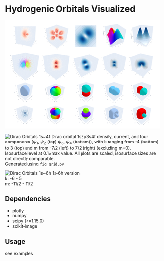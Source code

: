 # Hydrogenic Orbitals Visualized

![Hydrogenic Orbitals Visualized](assets/1.png)

![Dirac Orbitals 1s~4f](assets/dirac_f.webp)
Dirac orbital 1s2p3s4f density, current, and four components ($\psi_1$, $\psi_2$ (top) $\psi_3$, $\psi_4$ (bottom)), with k ranging from -4 (bottom) to 3 (top) and m from -7/2 (left) to 7/2 (right) (excluding m=0).  
Isosurface level at 0.1×max value. All plots are scaled, isosurface sizes are not directly comparable.  
Generated using `fig_grid.py`

![Dirac Orbitals 1s~6h](assets/dirac_h.png)
1s-6h version  
k: -6 - 5  
m: -11/2 - 11/2

## Dependencies

- plotly
- numpy
- scipy (>=1.15.0)
- scikit-image

## Usage

see examples
